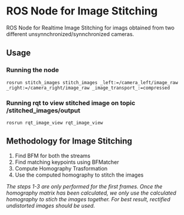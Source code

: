 # ROS Node for Image Stitching
ROS Node for Realtime Image Stitching for imags obtained from two different unsynnchronized/synnchronized cameras.

## Usage
### Running the node
```
rosrun stitch_images stitch_images _left:=/camera_left/image_raw _right:=/camera_right/image_raw _image_transport_:=compressed
```
### Running rqt to view stitched image on topic /stitched_images/output

```
rosrun rqt_image_view rqt_image_view
```
## Methodology for Image Stitching
1. Find BFM for both the streams
2. Find matching keypoints using BFMatcher
3. Compute Homography Trasformation
4. Use the computed homography to stitch the images

_The steps 1-3 are only performed for the first frames. Once the homography matrix has been calculated, we only use the calculated homography to stich the images together. For best result, rectified undistorted images should be used._